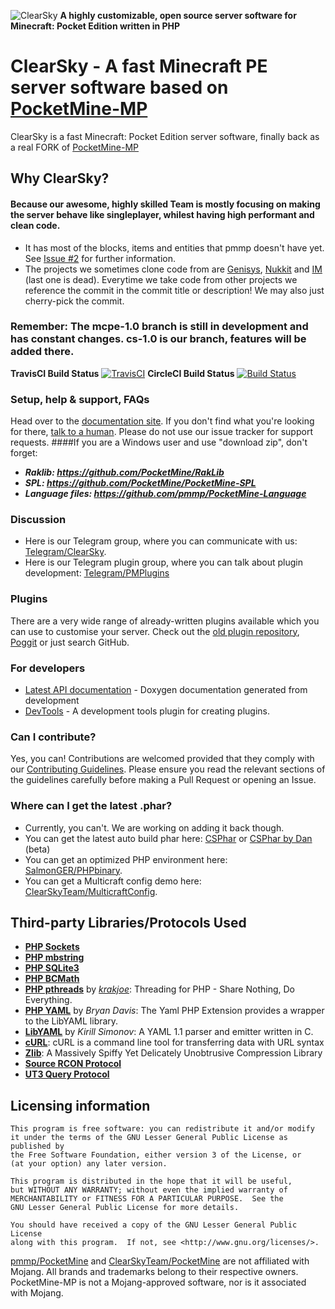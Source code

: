 ![ClearSky](https://github.com/ClearSkyTeam/ClearSky/blob/master/images/CSbanner.png)
__A highly customizable, open source server software for Minecraft: Pocket Edition written in PHP__

# ClearSky - A fast Minecraft PE server software based on [PocketMine-MP](https://github.com/pmmp/PocketMine-MP)
ClearSky is a fast Minecraft: Pocket Edition server software, finally back as a real FORK of [PocketMine-MP](https://github.com/pmmp/PocketMine-MP)
## Why ClearSky?
#### Because our awesome, highly skilled Team is mostly focusing on making the server behave like singleplayer, whilest having high performant and clean code.
- It has most of the blocks, items and entities that pmmp doesn't have yet. See [Issue #2](https://github.com/ClearSkyTeam/PocketMine-MP/issues/2) for further information.
- The projects we sometimes clone code from are [Genisys](https://github.com/iTXTech/Genisys), [Nukkit](https://github.com/Nukkit/Nukkit) and [IM](https://github.com/ImagicalCorp/ImagicalMine) (last one is dead). Everytime we take code from other projects we reference the commit in the commit title or description! We may also just cherry-pick the commit.

### Remember: The mcpe-1.0 branch is still in development and has constant changes. cs-1.0 is our branch, features will be added there.

**TravisCI Build Status** [![TravisCI](https://travis-ci.org/ClearSkyTeam/ClearSky.svg?branch=master)](https://travis-ci.org/ClearSkyTeam/ClearSky "TravisCI Build Status")
**CircleCI Build Status** [![Build Status](https://circleci.com/gh/ClearSkyTeam/ClearSky.svg?style=shield&branch=master)](https://circleci.com/gh/ClearSkyTeam/ClearSky "CircleCI Build Status")

### Setup, help & support, FAQs
Head over to the [documentation site](http://pmmp.readthedocs.org/).
If you don't find what you're looking for there, [talk to a human](#discussion). Please do not use our issue tracker for support requests.
####If you are a Windows user and use "download zip", don't forget:
* ***Raklib: https://github.com/PocketMine/RakLib***
* ***SPL: https://github.com/PocketMine/PocketMine-SPL***
* ***Language files: https://github.com/pmmp/PocketMine-Language***

### Discussion
 - Here is our Telegram group, where you can communicate with us: [Telegram/ClearSky](https://telegram.me/joinchat/AlErxD3AN_GOgeSAcS0twA).
 - Here is our Telegram plugin group, where you can talk about plugin development: [Telegram/PMPlugins](https://t.me/pmplugins)

### Plugins
There are a very wide range of already-written plugins available which you can use to customise your server. Check out the [old plugin repository](http://plugins.pocketmine.net/), [Poggit](https://poggit.pmmp.io) or just search GitHub.

### For developers
 * [Latest API documentation](https://jenkins.pmmp.io/job/PocketMine-MP%20Docs/doxygen/) - Doxygen documentation generated from development
 * [DevTools](https://github.com/pmmp/PocketMine-DevTools/) - A development tools plugin for creating plugins.

### Can I contribute?
Yes, you can! Contributions are welcomed provided that they comply with our [Contributing Guidelines](CONTRIBUTING.md). Please ensure you read the relevant sections of the guidelines carefully before making a Pull Request or opening an Issue.

### Where can I get the latest .phar?
 - Currently, you can't. We are working on adding it back though.
 - You can get the latest auto build phar here: [CSPhar](http://robskebueba.no-ip.biz/CSPhar.php) or [CSPhar by Dan](http://wolvesfortress.de/phar/CSPhar/CSPhar.php) (beta)
 - You can get an optimized PHP environment here: [SalmonGER/PHPbinary](https://github.com/SalmonGER/PocketMine-MP-Binarys).
 - You can get a Multicraft config demo here: [ClearSkyTeam/MulticraftConfig](https://github.com/ClearSkyTeam/MulticraftConfig).

## Third-party Libraries/Protocols Used
* __[PHP Sockets](http://php.net/manual/en/book.sockets.php)__
* __[PHP mbstring](http://php.net/manual/en/book.mbstring.php)__
* __[PHP SQLite3](http://php.net/manual/en/book.sqlite3.php)__
* __[PHP BCMath](http://php.net/manual/en/book.bc.php)__
* __[PHP pthreads](http://pthreads.org/)__ by _[krakjoe](https://github.com/krakjoe)_: Threading for PHP - Share Nothing, Do Everything.
* __[PHP YAML](https://code.google.com/p/php-yaml/)__ by _Bryan Davis_: The Yaml PHP Extension provides a wrapper to the LibYAML library.
* __[LibYAML](http://pyyaml.org/wiki/LibYAML)__ by _Kirill Simonov_: A YAML 1.1 parser and emitter written in C.
* __[cURL](http://curl.haxx.se/)__: cURL is a command line tool for transferring data with URL syntax
* __[Zlib](http://www.zlib.net/)__: A Massively Spiffy Yet Delicately Unobtrusive Compression Library
* __[Source RCON Protocol](https://developer.valvesoftware.com/wiki/Source_RCON_Protocol)__
* __[UT3 Query Protocol](http://wiki.unrealadmin.org/UT3_query_protocol)__

## Licensing information

	This program is free software: you can redistribute it and/or modify
	it under the terms of the GNU Lesser General Public License as published by
	the Free Software Foundation, either version 3 of the License, or
	(at your option) any later version.

	This program is distributed in the hope that it will be useful,
	but WITHOUT ANY WARRANTY; without even the implied warranty of
	MERCHANTABILITY or FITNESS FOR A PARTICULAR PURPOSE.  See the
	GNU Lesser General Public License for more details.

	You should have received a copy of the GNU Lesser General Public License
	along with this program.  If not, see <http://www.gnu.org/licenses/>.

[pmmp/PocketMine](https://github.com/pmmp/PocketMine-MP) and [ClearSkyTeam/PocketMine](https://github.com/ClearSkyTeam/PocketMine-MP) are not affiliated with Mojang. All brands and trademarks belong to their respective owners. PocketMine-MP is not a Mojang-approved software, nor is it associated with Mojang.

